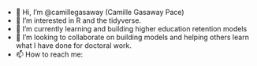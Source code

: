 - 👋 Hi, I’m @camillegasaway (Camille Gasaway Pace)
- 👀 I’m interested in R and the tidyverse.
- 🌱 I’m currently learning and building higher education retention models
- 💞️ I’m looking to collaborate on building models and helping others learn what I have done for doctoral work.
- 📫 How to reach me:

<!---
camillegasaway/camillegasaway is a ✨ special ✨ repository because its `README.md` (this file) appears on your GitHub profile.
You can click the Preview link to take a look at your changes.
--->
